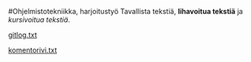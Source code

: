 #Ohjelmistotekniikka, harjoitustyö
Tavallista tekstiä, **lihavoitua tekstiä** ja *kursivoitua tekstiä*.

[gitlog.txt](https://github.com/JoJoensuu/ot-harjoitustyo/blob/master/laskarit/viikko1/gitlog.txt)

[komentorivi.txt](https://github.com/JoJoensuu/ot-harjoitustyo/blob/master/laskarit/viikko1/komentorivi.txt)

